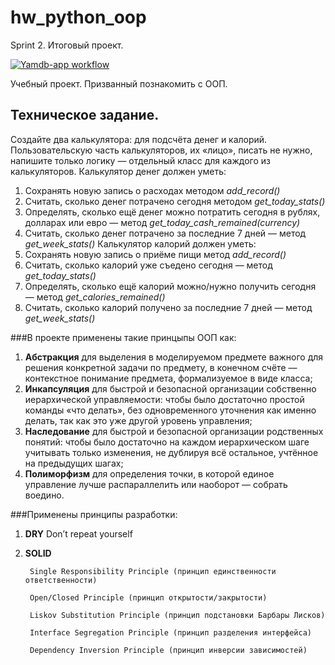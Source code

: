 # hw_python_oop
Sprint 2. Итоговый проект.

[![Yamdb-app workflow](https://github.com/KorsakovPV/hw_python_oop/workflows/hw_python_oop/badge.svg)](https://github.com/KorsakovPV/yamdb_final/actions)

Учебный проект. Призванный познакомить с ООП.

## Техническое задание.

Создайте два калькулятора: для подсчёта денег и калорий. Пользовательскую часть калькуляторов, их «лицо», писать не нужно, напишите только логику — отдельный класс для каждого из калькуляторов.
Калькулятор денег должен уметь:

1. Сохранять новую запись о расходах методом *add_record()*
2. Считать, сколько денег потрачено сегодня методом *get_today_stats()*
3. Определять, сколько ещё денег можно потратить сегодня в рублях, долларах или евро — метод *get_today_cash_remained(currency)*
4. Считать, сколько денег потрачено за последние 7 дней — метод *get_week_stats()*
Калькулятор калорий должен уметь:
1. Сохранять новую запись о приёме пищи метод *add_record()*
2. Считать, сколько калорий уже съедено сегодня — метод *get_today_stats()*
3. Определять, сколько ещё калорий можно/нужно получить сегодня — метод *get_calories_remained()*
4. Считать, сколько калорий получено за последние 7 дней — метод *get_week_stats()*

###В проекте применены такие принцыпы ООП как:
1. **Абстракция** для выделения в моделируемом предмете важного для решения конкретной задачи по предмету, в конечном счёте — контекстное понимание предмета, формализуемое в виде класса;
2. **Инкапсуляция** для быстрой и безопасной организации собственно иерархической управляемости: чтобы было достаточно простой команды «что делать», без одновременного уточнения как именно делать, так как это уже другой уровень управления;
3. **Наследование** для быстрой и безопасной организации родственных понятий: чтобы было достаточно на каждом иерархическом шаге учитывать только изменения, не дублируя всё остальное, учтённое на предыдущих шагах;
4. **Полиморфизм** для определения точки, в которой единое управление лучше распараллелить или наоборот — собрать воедино.

###Применены принципы разработки:
1. **DRY** Don’t repeat yourself
2. **SOLID**
   
        Single Responsibility Principle (принцип единственности ответственности)
    
        Open/Closed Principle (принцип открытости/закрытости)
   
        Liskov Substitution Principle (принцип подстановки Барбары Лисков)
   
        Interface Segregation Principle (принцип разделения интерфейса)
   
        Dependency Inversion Principle (принцип инверсии зависимостей)
